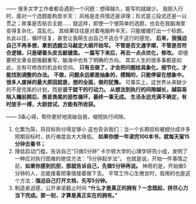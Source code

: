 ——
很多文字工作者都会遇到一个问题：想得越久，能写的就越少。
我刚入行时，面对一个选题能构思半天：
风格是走共情还是讲理；形式是三段式还是一以贯之；故事是否贴合主题……
就这样，即使一个很简单的选题，也会在我脑海里变得复杂化，混乱化。
其结果往往是对着电脑杵半天，只能缓缓打出一个标题。
长此以往，循环往复，甚至让我萌生出自己不适合干这行的感觉。
**后来，我强迫自己不再多想，拿到选题立马敲定大纲开始写。**
**不管是否文通字顺，不管是否符合逻辑，只是硬着头皮去敲键盘。**
**一篇写下来后，再去一点点优化，修改。**
即便要把文章全部推翻重写，脑海中也有了明确的方向。
其实人生的很多事都是如此，总有可修改的机会和空间。
**只有去做了，才会把问题给具象化，细节化，才能找到调整的办法。**
**不做，问题永远都是抽象的，模糊的，只能停留在想象中。**
**很多人废掉的最大原因就是，想的全面，做的犹豫。**
可事实上，这世界从来缺少的不是完美的计划，而是**说干就干的行动力。**
**从想法到执行的间隙越长，越容易陷入瞻前顾后、畏首畏尾的恶性循环，最终一事无成。**
**生活永远充满不确定，有时放手一搏，大胆尝试，方能有所收获。**

——
3条心得，帮你更好地突破自我，缩短执行间隙。
1. 化繁为简，将目标拆分得足够小
  这也告诉我们：当一个长期目标被细分成许多短期目标时，执行难度会大大降低。
  **如果你想一年读完100本书，就每天留15分钟去看书；**
2. 降低启动门槛，告诉自己“只做5分钟”
  卡尔顿大学的心理学研究小组，发明了一种应对执行困难的绝佳方法：“5分钟起步法”。
  也就是说，开始一件事情之前，**如果你感到抗拒，那就告诉自己，先做5分钟再说。**
  神奇的是，开始做5分钟的人，总能接着把事情接着做下去。
  平常工作心生倦怠时，我用的也是这个方法：**强迫自己打开文档，先写5分钟。**
3. 制造紧迫感，公开承诺截止时间
  **“什么才是真正的拥有？一念既起，拼尽心力当下完成。那一刻，才算是真正实在的拥有。”**

